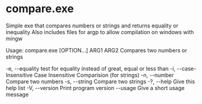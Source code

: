 # compare.exe
Simple exe that compares numbers or strings and returns equality or inequality
Also includes files for argp to allow compilation on windows with mingw

Usage: compare.exe [OPTION...] ARG1 ARG2
Compares two numbers or strings

  -e, --equality             test for equality instead of great, equal or less
                             than
  -i, --case-Insensitive     Case Insensitive Comparision (for strings)
  -n, --number               Compare two numbers
  -s, --string               Compare two strings
  -?, --help                 Give this help list
  -V, --version              Print program version
      --usage                Give a short usage message
